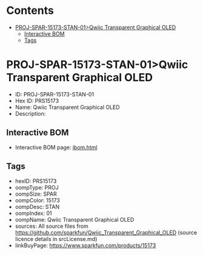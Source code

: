 



Contents
========

* [PROJ-SPAR-15173-STAN-01>Qwiic Transparent Graphical OLED](#proj-spar-15173-stan-01qwiic-transparent-graphical-oled)
	* [Interactive BOM](#interactive-bom)
	* [Tags](#tags)

# PROJ-SPAR-15173-STAN-01>Qwiic Transparent Graphical OLED

- ID: PROJ-SPAR-15173-STAN-01
- Hex ID: PRS15173
- Name: Qwiic Transparent Graphical OLED
- Description: 

## Interactive BOM

- Interactive BOM page: [ibom.html](kicad/bom/ibom.html)

## Tags

- hexID: PRS15173
- oompType: PROJ
- oompSize: SPAR
- oompColor: 15173
- oompDesc: STAN
- oompIndex: 01
- oompName: Qwiic Transparent Graphical OLED
- sources: All source files from https://github.com/sparkfun/Qwiic_Transparent_Graphical_OLED (source licence details in srcLicense.md)
- linkBuyPage: https://www.sparkfun.com/products/15173
